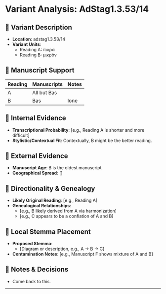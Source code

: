 # Variant Analysis: AdStag1.3.53/14

## 📌 Variant Description
- **Location**: adstag1.3.53/14
- **Variant Units**: 
  - Reading A: πικρά
  - Reading B: μικρὸν

## 🧬 Manuscript Support
| Reading | Manuscripts | Notes |
|--------|-------------|-------|
| A      | All but Bas |  |
| B      | Bas | lone |

## 🧠 Internal Evidence
- **Transcriptional Probability**: [e.g., Reading A is shorter and more difficult]
- **Stylistic/Contextual Fit**: Contextually, B might be the better reading.

## 🧭 External Evidence
- **Manuscript Age**: B is the oldest manuscript
- **Geographical Spread**: []

## 🔄 Directionality & Genealogy
- **Likely Original Reading**: [e.g., Reading A]
- **Genealogical Relationships**:
  - [e.g., B likely derived from A via harmonization]
  - [e.g., C appears to be a conflation of A and B]

## 🌿 Local Stemma Placement
- **Proposed Stemma**:
  - [Diagram or description, e.g., A → B → C]
- **Contamination Notes**: [e.g., Manuscript F shows mixture of A and B]

## 📝 Notes & Decisions
- Come back to this.

---